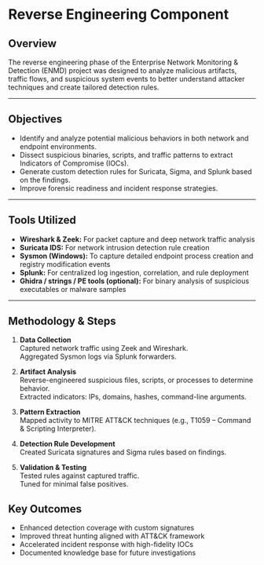# Reverse Engineering Component

## Overview
The reverse engineering phase of the Enterprise Network Monitoring & Detection (ENMD) project was designed to analyze malicious artifacts, traffic flows, and suspicious system events to better understand attacker techniques and create tailored detection rules.

---

## Objectives
- Identify and analyze potential malicious behaviors in both network and endpoint environments.
- Dissect suspicious binaries, scripts, and traffic patterns to extract Indicators of Compromise (IOCs).
- Generate custom detection rules for Suricata, Sigma, and Splunk based on the findings.
- Improve forensic readiness and incident response strategies.

---

## Tools Utilized
- **Wireshark & Zeek:** For packet capture and deep network traffic analysis  
- **Suricata IDS:** For network intrusion detection rule creation  
- **Sysmon (Windows):** To capture detailed endpoint process creation and registry modification events  
- **Splunk:** For centralized log ingestion, correlation, and rule deployment  
- **Ghidra / strings / PE tools (optional):** For binary analysis of suspicious executables or malware samples  

---

## Methodology & Steps
1. **Data Collection**  
   Captured network traffic using Zeek and Wireshark.  
   Aggregated Sysmon logs via Splunk forwarders.

2. **Artifact Analysis**  
   Reverse-engineered suspicious files, scripts, or processes to determine behavior.  
   Extracted indicators: IPs, domains, hashes, command-line arguments.

3. **Pattern Extraction**  
   Mapped activity to MITRE ATT&CK techniques (e.g., T1059 – Command & Scripting Interpreter).

4. **Detection Rule Development**  
   Created Suricata signatures and Sigma rules based on findings.

5. **Validation & Testing**  
   Tested rules against captured traffic.  
   Tuned for minimal false positives.

## Key Outcomes
- Enhanced detection coverage with custom signatures  
- Improved threat hunting aligned with ATT&CK framework  
- Accelerated incident response with high-fidelity IOCs  
- Documented knowledge base for future investigations

